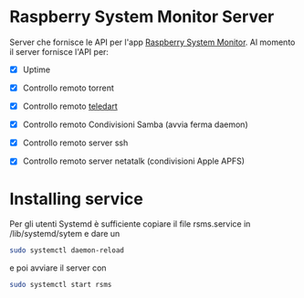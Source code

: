 # Raspberry System Monitor Server

Server che fornisce le API per l'app [Raspberry System Monitor][1].
Al momento il server fornisce l'API per:

- [x] Uptime
- [x] Controllo remoto torrent
- [x] Controllo remoto [teledart][2]
- [x] Controllo remoto Condivisioni Samba (avvia ferma daemon)
- [x] Controllo remoto server ssh
- [x] Controllo remoto server netatalk (condivisioni Apple APFS)


# Installing service
Per gli utenti Systemd è sufficiente copiare il file rsms.service in /lib/systemd/sytem e dare un 
```bash
sudo systemctl daemon-reload
```
 e poi avviare il server con 

```bash
sudo systemctl start rsms
```

[//]: #'links'
[1]: https://github.com/pspgt/Raspberry-System-Monitor
[2]: https://github.com/pspgt/teledart
